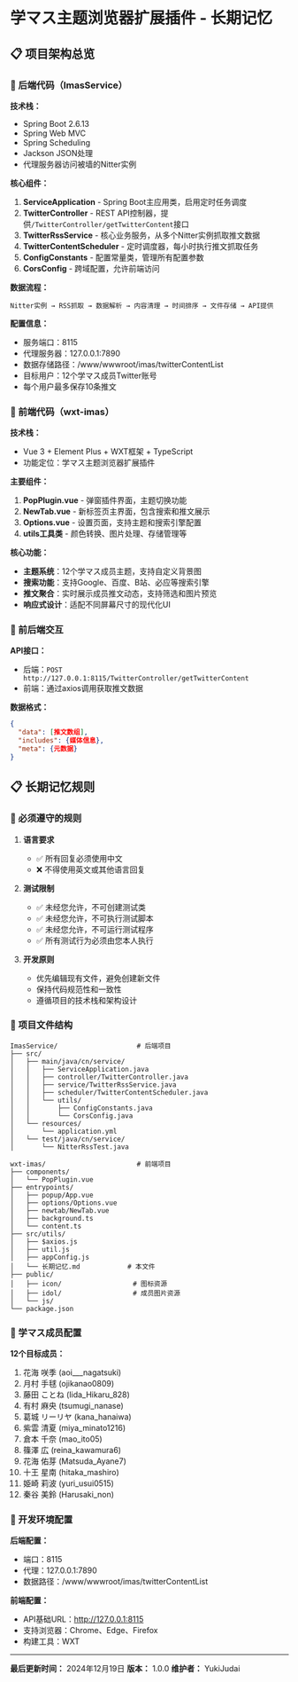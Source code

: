 # 学マス主题浏览器扩展插件 - 长期记忆

## 📋 项目架构总览

### 🎯 后端代码（ImasService）

**技术栈：**
- Spring Boot 2.6.13
- Spring Web MVC
- Spring Scheduling
- Jackson JSON处理
- 代理服务器访问被墙的Nitter实例

**核心组件：**
1. **ServiceApplication** - Spring Boot主应用类，启用定时任务调度
2. **TwitterController** - REST API控制器，提供`/TwitterController/getTwitterContent`接口
3. **TwitterRssService** - 核心业务服务，从多个Nitter实例抓取推文数据
4. **TwitterContentScheduler** - 定时调度器，每小时执行推文抓取任务
5. **ConfigConstants** - 配置常量类，管理所有配置参数
6. **CorsConfig** - 跨域配置，允许前端访问

**数据流程：**
```
Nitter实例 → RSS抓取 → 数据解析 → 内容清理 → 时间排序 → 文件存储 → API提供
```

**配置信息：**
- 服务端口：8115
- 代理服务器：127.0.0.1:7890
- 数据存储路径：/www/wwwroot/imas/twitterContentList
- 目标用户：12个学マス成员Twitter账号
- 每个用户最多保存10条推文

### 🎨 前端代码（wxt-imas）

**技术栈：**
- Vue 3 + Element Plus + WXT框架 + TypeScript
- 功能定位：学マス主题浏览器扩展插件

**主要组件：**
1. **PopPlugin.vue** - 弹窗插件界面，主题切换功能
2. **NewTab.vue** - 新标签页主界面，包含搜索和推文展示
3. **Options.vue** - 设置页面，支持主题和搜索引擎配置
4. **utils工具类** - 颜色转换、图片处理、存储管理等

**核心功能：**
- **主题系统**：12个学マス成员主题，支持自定义背景图
- **搜索功能**：支持Google、百度、B站、必应等搜索引擎
- **推文聚合**：实时展示成员推文动态，支持筛选和图片预览
- **响应式设计**：适配不同屏幕尺寸的现代化UI

### 🔄 前后端交互

**API接口：**
- 后端：`POST http://127.0.0.1:8115/TwitterController/getTwitterContent`
- 前端：通过axios调用获取推文数据

**数据格式：**
```json
{
  "data": [推文数组],
  "includes": {媒体信息},
  "meta": {元数据}
}
```

## 📋 长期记忆规则

### 🎯 必须遵守的规则

1. **语言要求**
   - ✅ 所有回复必须使用中文
   - ❌ 不得使用英文或其他语言回复

2. **测试限制**
   - ✅ 未经您允许，不可创建测试类
   - ✅ 未经您允许，不可执行测试脚本
   - ✅ 未经您允许，不可运行测试程序
   - ✅ 所有测试行为必须由您本人执行

3. **开发原则**
   - 优先编辑现有文件，避免创建新文件
   - 保持代码规范性和一致性
   - 遵循项目的技术栈和架构设计

### 📁 项目文件结构

```
ImasService/                    # 后端项目
├── src/
│   ├── main/java/cn/service/
│   │   ├── ServiceApplication.java
│   │   ├── controller/TwitterController.java
│   │   ├── service/TwitterRssService.java
│   │   ├── scheduler/TwitterContentScheduler.java
│   │   └── utils/
│   │       ├── ConfigConstants.java
│   │       └── CorsConfig.java
│   └── resources/
│       └── application.yml
│   └── test/java/cn/service/
│       └── NitterRssTest.java

wxt-imas/                       # 前端项目
├── components/
│   └── PopPlugin.vue
├── entrypoints/
│   ├── popup/App.vue
│   ├── options/Options.vue
│   ├── newtab/NewTab.vue
│   ├── background.ts
│   └── content.ts
├── src/utils/
│   ├── $axios.js
│   ├── util.js
│   ├── appConfig.js
│   └── 长期记忆.md            # 本文件
├── public/
│   ├── icon/                  # 图标资源
│   ├── idol/                  # 成员图片资源
│   └── js/
└── package.json
```

### 🎯 学マス成员配置

**12个目标成员：**
1. 花海 咲季 (aoi___nagatsuki)
2. 月村 手毬 (ojikanao0809)
3. 藤田 ことね (Iida_Hikaru_828)
4. 有村 麻央 (tsumugi_nanase)
5. 葛城 リーリヤ (kana_hanaiwa)
6. 紫雲 清夏 (miya_minato1216)
7. 倉本 千奈 (mao_ito05)
8. 篠澤 広 (reina_kawamura6)
9. 花海 佑芽 (Matsuda_Ayane7)
10. 十王 星南 (hitaka_mashiro)
11. 姫崎 莉波 (yuri_usui0515)
12. 秦谷 美鈴 (Harusaki_non)

### 🔧 开发环境配置

**后端配置：**
- 端口：8115
- 代理：127.0.0.1:7890
- 数据路径：/www/wwwroot/imas/twitterContentList

**前端配置：**
- API基础URL：http://127.0.0.1:8115
- 支持浏览器：Chrome、Edge、Firefox
- 构建工具：WXT

---

**最后更新时间：** 2024年12月19日
**版本：** 1.0.0
**维护者：** YukiJudai
